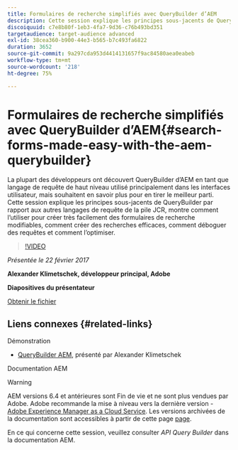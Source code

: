 ```yaml
---
title: Formulaires de recherche simplifiés avec QueryBuilder d’AEM
description: Cette session explique les principes sous-jacents de QueryBuilder par rapport aux autres langages de requête de la pile JCR. Il montre comment l’utiliser pour créer facilement des formulaires de recherche modifiables, comment créer des recherches efficaces, comment déboguer des requêtes et comment l’optimiser.
discoiquuid: c7e8b80f-1eb3-4fa7-9d36-c76b493bd351
targetaudience: target-audience advanced
exl-id: 38cea360-b900-44e3-b565-b7c493fa6822
duration: 3652
source-git-commit: 9a297cda953d4414131657f9ac84580aea0eabeb
workflow-type: tm+mt
source-wordcount: '218'
ht-degree: 75%

---
```


# Formulaires de recherche simplifiés avec QueryBuilder d’AEM{#search-forms-made-easy-with-the-aem-querybuilder}

La plupart des développeurs ont découvert QueryBuilder d’AEM en tant que langage de requête de haut niveau utilisé principalement dans les interfaces utilisateur, mais souhaitent en savoir plus pour en tirer le meilleur parti. Cette session explique les principes sous-jacents de QueryBuilder par rapport aux autres langages de requête de la pile JCR, montre comment l’utiliser pour créer très facilement des formulaires de recherche modifiables, comment créer des recherches efficaces, comment déboguer des requêtes et comment l’optimiser.

>[!VIDEO](https://video.tv.adobe.com/v/19139/?quality=9)

*Présentée le 22 février 2017*

**Alexander Klimetschek, développeur principal, Adobe**

**Diapositives du présentateur**

[Obtenir le fichier](assets/aem-gems-querybuilder-2017.pdf)

## Liens connexes {#related-links}

Démonstration

* [QueryBuilder AEM](https://www.youtube.com/watch?v=yR9mcp9_MtY&amp;list=PLHMjqSjX2bE7zaDKZ7KD-tuqVXooiKave), présenté par Alexander Klimetschek

Documentation AEM

>[!WARNING]
>
>AEM versions 6.4 et antérieures sont Fin de vie et ne sont plus vendues par Adobe.  Adobe recommande la mise à niveau vers la dernière version - [Adobe Experience Manager as a Cloud Service](https://experienceleague.adobe.com/docs/experience-manager-cloud-service.html?lang=fr).  Les versions archivées de la documentation sont accessibles à partir de cette page [page](https://experienceleague.adobe.com/docs/experience-manager-release-information/aem-release-updates/previous-updates/aem-previous-versions.html?lang=fr).
>
>En ce qui concerne cette session, veuillez consulter *API Query Builder* dans la documentation AEM.

<!--
[Get back to the Overview](https://helpx.adobe.com/experience-manager/kt/eseminars/gems/aem-index.html)
-->
